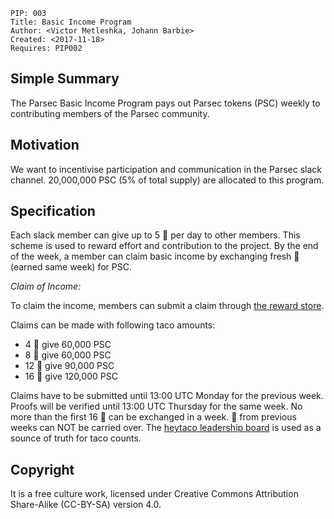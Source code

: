     PIP: 003
    Title: Basic Income Program
    Author: <Victor Metleshka, Johann Barbie>
    Created: <2017-11-18>
    Requires: PIP002


## Simple Summary
The Parsec Basic Income Program pays out Parsec tokens (PSC) weekly to contributing members of the Parsec community.

## Motivation
We want to incentivise participation and communication in the Parsec slack channel. 20,000,000 PSC (5% of total supply) are allocated to this program.

## Specification

Each slack member can give up to 5 🌮 per day to other members. This scheme is used to reward effort and contribution to the project. By the end of the week, a member can claim basic income by exchanging fresh 🌮 (earned same week) for PSC.

*Claim of Income:*

To claim the income, members can submit a claim through [the reward store](https://www.heytaco.chat/rewards).

Claims can be made with following taco amounts:
- 4 🌮 give 60,000 PSC
- 8 🌮 give 60,000 PSC
- 12 🌮 give 90,000 PSC
- 16 🌮 give 120,000 PSC

Claims have to be submitted until 13:00 UTC Monday for the previous week. Proofs will be verified until 13:00 UTC Thursday for the same week. No more than the first 16 🌮 can be exchanged in a week. 🌮 from previous weeks can NOT be carried over. The [heytaco leadership board](https://www.heytaco.chat/leaderboard?timeframe=lastweek) is used as a sounce of truth for taco counts.


## Copyright
It is a free culture work, licensed under Creative Commons Attribution Share-Alike (CC-BY-SA) version 4.0.
